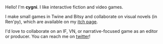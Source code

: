Hello! I'm **cygni**. I like interactive fiction and video games.

I make small games in Twine and Bitsy and collaborate on visual novels (in Ren'py), which are available on my [itch page](https://cygni.itch.io/).

I'd love to collaborate on an IF, VN, or narrative-focused game as an editor or producer. You can reach me on [twitter](https://twitter.com/cygni_a)!

<!---
cygni-a/cygni-a is a ✨ special ✨ repository because its `README.md` (this file) appears on your GitHub profile.
You can click the Preview link to take a look at your changes.
--->
